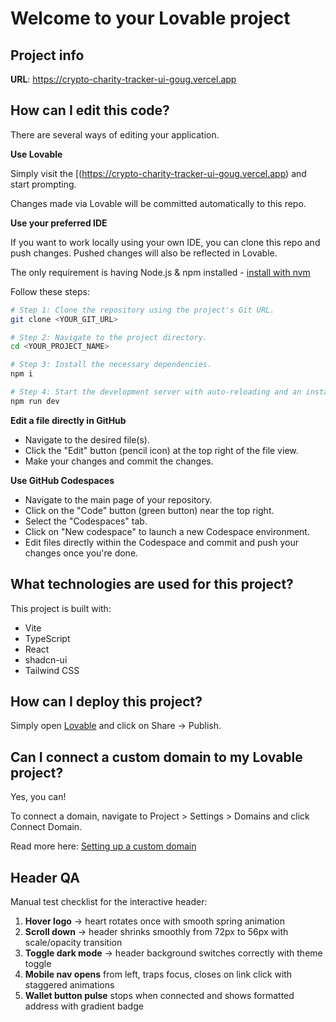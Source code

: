 # Welcome to your Lovable project

## Project info

**URL**: https://crypto-charity-tracker-ui-goug.vercel.app

## How can I edit this code?

There are several ways of editing your application.

**Use Lovable**

Simply visit the [(https://crypto-charity-tracker-ui-goug.vercel.app) and start prompting.

Changes made via Lovable will be committed automatically to this repo.

**Use your preferred IDE**

If you want to work locally using your own IDE, you can clone this repo and push changes. Pushed changes will also be reflected in Lovable.

The only requirement is having Node.js & npm installed - [install with nvm](https://github.com/nvm-sh/nvm#installing-and-updating)

Follow these steps:

```sh
# Step 1: Clone the repository using the project's Git URL.
git clone <YOUR_GIT_URL>

# Step 2: Navigate to the project directory.
cd <YOUR_PROJECT_NAME>

# Step 3: Install the necessary dependencies.
npm i

# Step 4: Start the development server with auto-reloading and an instant preview.
npm run dev
```

**Edit a file directly in GitHub**

- Navigate to the desired file(s).
- Click the "Edit" button (pencil icon) at the top right of the file view.
- Make your changes and commit the changes.

**Use GitHub Codespaces**

- Navigate to the main page of your repository.
- Click on the "Code" button (green button) near the top right.
- Select the "Codespaces" tab.
- Click on "New codespace" to launch a new Codespace environment.
- Edit files directly within the Codespace and commit and push your changes once you're done.

## What technologies are used for this project?

This project is built with:

- Vite
- TypeScript
- React
- shadcn-ui
- Tailwind CSS

## How can I deploy this project?

Simply open [Lovable](https://lovable.dev/projects/431816a8-0404-474d-a4bb-cf079ad4095a) and click on Share -> Publish.

## Can I connect a custom domain to my Lovable project?

Yes, you can!

To connect a domain, navigate to Project > Settings > Domains and click Connect Domain.

Read more here: [Setting up a custom domain](https://docs.lovable.dev/tips-tricks/custom-domain#step-by-step-guide)

## Header QA

Manual test checklist for the interactive header:

1. **Hover logo** → heart rotates once with smooth spring animation
2. **Scroll down** → header shrinks smoothly from 72px to 56px with scale/opacity transition
3. **Toggle dark mode** → header background switches correctly with theme toggle
4. **Mobile nav opens** from left, traps focus, closes on link click with staggered animations
5. **Wallet button pulse** stops when connected and shows formatted address with gradient badge
